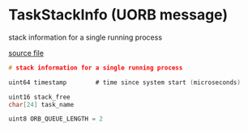 # TaskStackInfo (UORB message)

stack information for a single running process

[source file](https://github.com/PX4/PX4-Autopilot/blob/main/msg/TaskStackInfo.msg)

```c
# stack information for a single running process

uint64 timestamp		# time since system start (microseconds)

uint16 stack_free
char[24] task_name

uint8 ORB_QUEUE_LENGTH = 2

```
